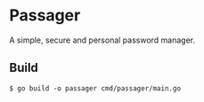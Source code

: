# Passager

A simple, secure and personal password manager.

## Build

```console
$ go build -o passager cmd/passager/main.go
```
